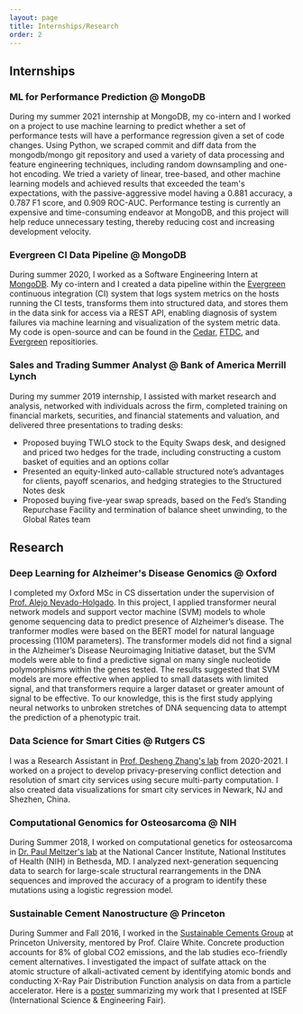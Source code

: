 ```yaml
---
layout: page
title: Internships/Research
order: 2
---
```


## Internships

### ML for Performance Prediction @ MongoDB
During my summer 2021 internship at MongoDB, my co-intern and I worked on a project to use machine learning to predict whether a set of performance tests will have a performance regression given a set of code changes. Using Python, we scraped commit and diff data from the mongodb/mongo git repository and used a variety of data processing and feature engineering techniques, including random downsampling and one-hot encoding. We tried a variety of linear, tree-based, and other machine learning models and achieved results that exceeded the team's expectations, with the passive-aggressive model having a 0.881 accuracy, a 0.787 F1 score, and 0.909 ROC-AUC. Performance testing is currently an expensive and time-consuming endeavor at MongoDB, and this project will help reduce unnecessary testing, thereby reducing cost and increasing development velocity. 

### Evergreen CI Data Pipeline @ MongoDB
During summer 2020, I worked as a Software Engineering Intern at [MongoDB](https://www.mongodb.com/). My co-intern and I created a data pipeline within the [Evergreen](https://evergreen.mongodb.com/) continuous integration (CI) system that logs system metrics on the hosts running the CI tests, transforms them into structured data, and stores them in the data sink for access via a REST API, enabling diagnosis of system failures via machine learning and visualization of the system metric data. My code is open-source and can be found in the [Cedar](https://github.com/evergreen-ci/cedar), [FTDC](https://github.com/mongodb/ftdc), and [Evergreen](https://github.com/evergreen-ci/evergreen) repositiories. 

### Sales and Trading Summer Analyst @ Bank of America Merrill Lynch
During my summer 2019 internship, I assisted with market research and analysis, networked with individuals across the firm, completed training on financial markets, securities, and financial statements and valuation, and delivered three presentations to trading desks: 
* Proposed buying TWLO stock to the Equity Swaps desk, and designed and priced two hedges for the trade, including constructing a custom basket of equities and an options collar
* Presented an equity-linked auto-callable structured note’s advantages for clients, payoff scenarios, and hedging strategies to the Structured Notes desk
* Proposed buying five-year swap spreads, based on the Fed’s Standing Repurchase Facility and termination of balance sheet unwinding, to the Global Rates team

## Research

### Deep Learning for Alzheimer's Disease Genomics @ Oxford
I completed my Oxford MSc in CS dissertation under the supervision of [Prof. Alejo Nevado-Holgado](https://www.psych.ox.ac.uk/team/alejo-nevado-holgado). In this project, I applied transformer neural network models and support vector machine (SVM) models to whole genome sequencing data to predict presence of Alzheimer’s disease. The tranformer modles were based on the BERT model for natural language processing (110M parameters). The transformer models did not find a signal in the Alzheimer’s Disease Neuroimaging Initiative dataset, but the SVM models were able to find a predictive signal on many single nucleotide polymorphisms within the genes tested. The results suggested that SVM models are more effective when applied to small datasets with limited signal, and that transformers require a larger dataset or greater amount of signal to be effective. To our knowledge, this is the first study applying neural networks to unbroken stretches of DNA sequencing data to attempt the prediction of a phenotypic trait. 

### Data Science for Smart Cities @ Rutgers CS
I was a Research Assistant in [Prof. Desheng Zhang's lab](https://people.cs.rutgers.edu/~dz220/) from 2020-2021. I worked on a project to develop privacy-preserving conflict detection and resolution of smart city services using secure multi-party computation. I also created data visualizations for smart city services in Newark, NJ and Shezhen, China. 

### Computational Genomics for Osteosarcoma @ NIH
During Summer 2018, I worked on computational genetics for osteosarcoma in [Dr. Paul Meltzer's lab](https://ccr.cancer.gov/staff-directory/paul-s-meltzer) at the National Cancer Institute, National Institutes of Health (NIH) in Bethesda, MD. I analyzed next-generation sequencing data to search for large-scale structural rearrangements in the DNA sequences and improved the accuracy of a program to identify these mutations using a logistic regression model.

### Sustainable Cement Nanostructure @ Princeton
During Summer and Fall 2016, I worked in the [Sustainable Cements Group](http://white.princeton.edu/) at Princeton University, mentored by Prof. Claire White. Concrete production accounts for 8% of global CO2 emissions, and the lab studies eco-friendly cement alternatives. I investigated the impact of sulfate attack on the atomic structure of alkali-activated cement by identifying atomic bonds and conducting X-Ray Pair Distribution Function analysis on data from a particle accelerator. Here is a [poster](https://drive.google.com/file/d/1R1M2mK1PY-AsgzmWNkU-lgMM24N7ZUh4/view?usp=sharing) summarizing my work that I presented at ISEF (International Science & Engineering Fair). 

